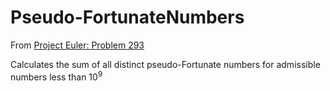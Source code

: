 # Pseudo-FortunateNumbers

From [Project Euler: Problem 293](https://projecteuler.net/problem=293)

Calculates the sum of all distinct pseudo-Fortunate numbers for admissible numbers less than 10<sup>9</sup>